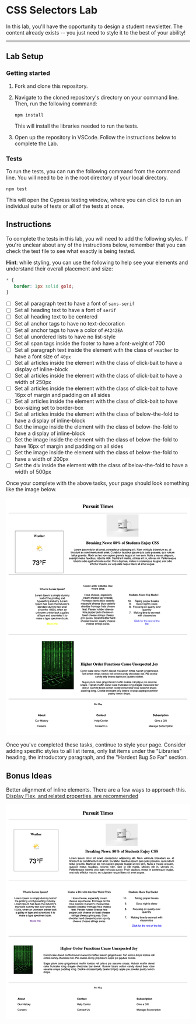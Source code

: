 # CSS Selectors Lab

In this lab, you'll have the opportunity to design a student newsletter. The content already exists -- you just need to style it to the best of your ability!

---

## Lab Setup

### Getting started

1. Fork and clone this repository.

1. Navigate to the cloned repository's directory on your command line. Then, run the following command:

   ```
   npm install
   ```

   This will install the libraries needed to run the tests.

1. Open up the repository in VSCode. Follow the instructions below to complete the Lab.

### Tests

To run the tests, you can run the following command from the command line. You will need to be in the root directory of your local directory.

```
npm test
```

This will open the Cypress testing window, where you can click to run an individual suite of tests or all of the tests at once.

## Instructions

To complete the tests in this lab, you will need to add the following styles. If you're unclear about any of the instructions below, remember that you can check the test file to see what exactly is being tested.

**Hint**: while styling, you can use the following to help see your elements and understand their overall placement and size:

```CSS
* {
   border: 1px solid gold;
}
```

- [ ] Set all paragraph text to have a font of `sans-serif`
- [ ] Set all heading text to have a font of `serif`
- [ ] Set all heading text to be centered
- [ ] Set all anchor tags to have no text-decoration
- [ ] Set all anchor tags to have a color of `#4242EA`
- [ ] Set all unordered lists to have no list-style
- [ ] Set all span tags inside the footer to have a font-weight of 700
- [ ] Set all paragraph text inside the element with the class of `weather` to have a font size of `40px`
- [ ] Set all articles inside the element with the class of click-bait to have a display of inline-block
- [ ] Set all articles inside the element with the class of click-bait to have a width of 250px
- [ ] Set all articles inside the element with the class of click-bait to have 16px of margin and padding on all sides
- [ ] Set all articles inside the element with the class of click-bait to have box-sizing set to border-box
- [ ] Set all articles inside the element with the class of below-the-fold to have a display of inline-block
- [ ] Set the image inside the element with the class of below-the-fold to have a display of inline-block
- [ ] Set the image inside the element with the class of below-the-fold to have 16px of margin and padding on all sides
- [ ] Set the image inside the element with the class of below-the-fold to have a width of 200px
- [ ] Set the div inside the element with the class of below-the-fold to have a width of 500px

Once your complete with the above tasks, your page should look something like the image below.

![Completed lab image.](./assets/basic-example-completed.png)

Once you've completed these tasks, continue to style your page. Consider adding specific styles to all list items, only list items under the "Libraries" heading, the introductory paragraph, and the "Hardest Bug So Far" section.

## Bonus Ideas

Better alignment of inline elements. There are a few ways to approach this. [Display Flex, and related properties, are recommended](https://css-tricks.com/snippets/css/a-guide-to-flexbox/)

![](./assets/bonus-example-completed.png)
